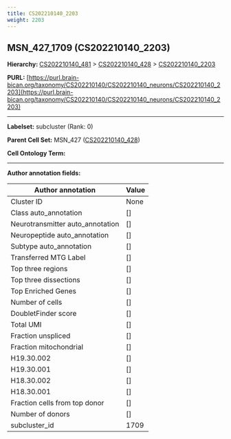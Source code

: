 ```yaml
---
title: CS202210140_2203
weight: 2203
---
```

## MSN_427_1709 (CS202210140_2203)
<b>Hierarchy: </b>
[CS202210140_481](../CS202210140_481) >
[CS202210140_428](../CS202210140_428) >
[CS202210140_2203](../CS202210140_2203)

**PURL:** [https://purl.brain-bican.org/taxonomy/CS202210140/CS202210140_neurons/CS202210140_2203](https://purl.brain-bican.org/taxonomy/CS202210140/CS202210140_neurons/CS202210140_2203)

---


**Labelset:** subcluster (Rank: 0)

**Parent Cell Set:** MSN_427 ([CS202210140_428](../CS202210140_428))



**Cell Ontology Term:** 

[MARKER GENES.]: #


---

[TRANSFERRED ANNOTATIONS.]: #


[AUTHOR ANNOTATION FIELDS.]: #


**Author annotation fields:**

| Author annotation | Value |
|-------------------|-------|
|Cluster ID|None|
|Class auto_annotation|[]|
|Neurotransmitter auto_annotation|[]|
|Neuropeptide auto_annotation|[]|
|Subtype auto_annotation|[]|
|Transferred MTG Label|[]|
|Top three regions|[]|
|Top three dissections|[]|
|Top Enriched Genes|[]|
|Number of cells|[]|
|DoubletFinder score|[]|
|Total UMI|[]|
|Fraction unspliced|[]|
|Fraction mitochondrial|[]|
|H19.30.002|[]|
|H19.30.001|[]|
|H18.30.002|[]|
|H18.30.001|[]|
|Fraction cells from top donor|[]|
|Number of donors|[]|
|subcluster_id|1709|
